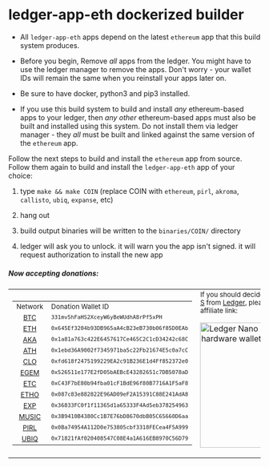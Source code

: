 # ledger-app-eth dockerized builder

* All `ledger-app-eth` apps depend on the latest `ethereum` app that this build system produces.

* Before you begin, Remove *all* apps from the ledger.  You might have to use the ledger manager to remove the apps.  Don't worry - your wallet IDs will remain the same when you reinstall your apps later on.

* Be sure to have docker, python3 and pip3 installed.

* If you use this build system to build and install _any_ ethereum-based apps to your ledger, then _any other_ ethereum-based apps must also be built and installed using this system.  Do not install them via ledger manager - they _all_ must be built and linked against the same version of the `ethereum` app.


Follow the next steps to build and install the `ethereum` app from source.  Follow them again to build and install the `ledger-app-eth` app of your choice:

1) type `make && make COIN` (replace COIN with `ethereum`, `pirl`, `akroma`, `callisto`, `ubiq`, `expanse`, etc)

2) hang out

3) build output binaries will be written to the `binaries/COIN/` directory

4) ledger will ask you to unlock.  it will warn you the app isn't signed.  it will request authorization to install the new app


##### Now accepting donations:
<table><tr><td>
<table>
<tr><td align="center"><sub>Network</sub></td><td><sub>Donation Wallet ID</sub></tr>
<tr><td align="center"><sub><a href="https://www.blockchain.com/btc/address/331mv5hFaHS2XceyW6yBeWUdhA8rPf5xPH">BTC</a></sub></td><td><sub><tt>331mv5hFaHS2XceyW6yBeWUdhA8rPf5xPH</tt></sub></td></tr>
<tr><td align="center"><sub><a href="https://etherscan.io/address/0x645Ef3204b93DB965aA4cB23eB730b06f85D0EAb">ETH</a></sub></td><td><sub><tt>0x645Ef3204b93DB965aA4cB23eB730b06f85D0EAb</tt></sub></td></tr>
<tr><td align="center"><sub><a href="https://akroma.io/en/explorer/address/0x1a81a763c422E6457617Ce465C2C1cD34242c68C">AKA</a></sub></td><td><sub><tt>0x1a81a763c422E6457617Ce465C2C1cD34242c68C</tt></sub></td></tr>
<tr><td align="center"><sub><a href="https://scan.atheios.com/addr/0x1ebd36a9002f7345971ba5c22fb21674e5c0a7cc">ATH</a></sub></td><td><sub><tt>0x1ebd36A9002f7345971ba5c22Fb21674E5c0a7cC</tt></sub></td></tr>
<tr><td align="center"><sub><a href="https://cloexplorer.org/addr/0xfd618f2475199229EA2c91B236E1d4Ff852372e0">CLO</a></sub></td><td><sub><tt>0xfd618f2475199229EA2c91B236E1d4Ff852372e0</tt></sub></td></tr>
<tr><td align="center"><sub><a href="https://explorer.egem.io/addr/0x526511e177E2fD05bAEBcE43282651c7DB5078aD">EGEM</a></sub></td><td><sub><tt>0x526511e177E2fD05bAEBcE43282651c7DB5078aD</tt></sub></td></tr>
<tr><td align="center"><sub><a href="https://gastracker.io/addr/0xc43f7be80b94fba01cf1bde96f80b7716a1f5af8">ETC</a></sub></td><td><sub><tt>0xC43F7bE80b94fba01cF1BdE96f80B7716A1F5aF8</tt></sub></td></tr>
<tr><td align="center"><sub><a href="https://explorer.ether1.org/addr/0x087c83e882822E96AD09eF2A15391C88E241AdA8">ETHO</a></sub></td><td><sub><tt>0x087c83e882822E96AD09eF2A15391C88E241AdA8</tt></sub></td></tr>
<tr><td align="center"><sub><a href="https://www.gander.tech/address/0x36833FC0f1f11365d1a65333F4Ad5eb378254963">EXP</a></sub></td><td><sub><tt>0x36833FC0f1f11365d1a65333F4Ad5eb378254963</tt></sub></td></tr>
<tr><td align="center"><sub><a href="https://explorer.musicoin.org/account/0x3B9410B4380Cc1B7E76bD8670dbB05C65660D6aa">MUSIC</a></sub></td><td><sub><tt>0x3B9410B4380Cc1B7E76bD8670dbB05C65660D6aa</tt></sub></td></tr>
<tr><td align="center"><sub><a href="https://poseidon.pirl.io/explorer/address/0x0Ba74954A112D0e753805cbf3318FECea4F5A999">PIRL</a></sub></td><td><sub><tt>0x0Ba74954A112D0e753805cbf3318FECea4F5A999</tt></sub></td></tr>
<tr><td align="center"><sub><a href="https://ubiqscan.io/en/address/0x71821fAf020408547C08E4a1A616EB8970C56D79">UBIQ</a></sub></td><td><sub><tt>0x71821fAf020408547C08E4a1A616EB8970C56D79</tt></sub></td></tr>
</table>
</td><td width=300 valign="bottom">
<sub>If you should decide to pick up a <a href="https://www.ledger.com/products/ledger-nano-s?r=eda7c183c5fc&tracker=LEDGER_APP_ETH_DOCKERIZED">Ledger Nano S</a> from <a href="https://www.ledger.com?r=eda7c183c5fc">Ledger</a>, please consider using my affiliate link:</sub>

<a href="https://www.ledger.com?r=eda7c183c5fc"><img width=300 height=250 alt="Ledger Nano S - The secure hardware wallet" src="https://www.ledgerwallet.com/images/promo/nano-s/ledger_nano-s_3-0-0x2-5-0.jpg"></a>

</td></tr></table>
